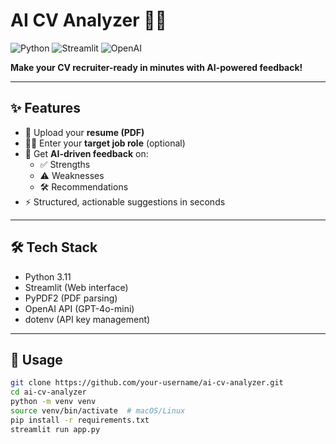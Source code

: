 # AI CV Analyzer 🤖📝

![Python](https://img.shields.io/badge/Python-3.11-blue) ![Streamlit](https://img.shields.io/badge/Streamlit-✓-orange) ![OpenAI](https://img.shields.io/badge/OpenAI-API-purple)

**Make your CV recruiter-ready in minutes with AI-powered feedback!**  

---

## ✨ Features
- 📄 Upload your **resume (PDF)**  
- 🧑‍💼 Enter your **target job role** (optional)  
- 🤖 Get **AI-driven feedback** on:  
  - ✅ Strengths  
  - ⚠️ Weaknesses  
  - 🛠️ Recommendations  
- ⚡ Structured, actionable suggestions in seconds  

---

## 🛠️ Tech Stack
- Python 3.11  
- Streamlit (Web interface)  
- PyPDF2 (PDF parsing)  
- OpenAI API (GPT-4o-mini)  
- dotenv (API key management)  

---

## 🚀 Usage
```bash
git clone https://github.com/your-username/ai-cv-analyzer.git
cd ai-cv-analyzer
python -m venv venv
source venv/bin/activate  # macOS/Linux
pip install -r requirements.txt
streamlit run app.py
